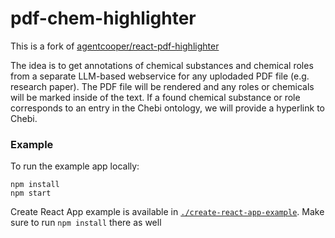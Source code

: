 # pdf-chem-highlighter

This is a fork of [agentcooper/react-pdf-highlighter](https://github.com/agentcooper/react-pdf-highlighter/)

The idea is to get annotations of chemical substances and chemical roles from a separate LLM-based webservice for any uplodaded PDF file (e.g. research paper). The PDF file will be rendered and any roles or chemicals will be marked inside of the text.
If a found chemical substance or role corresponds to an entry in the Chebi ontology, we will provide a hyperlink to Chebi.

### Example

To run the example app locally:

```
npm install
npm start
```

Create React App example is available in [`./create-react-app-example`](https://github.com/agentcooper/react-pdf-highlighter/tree/main/create-react-app-example). Make sure to run `npm install` there as well
